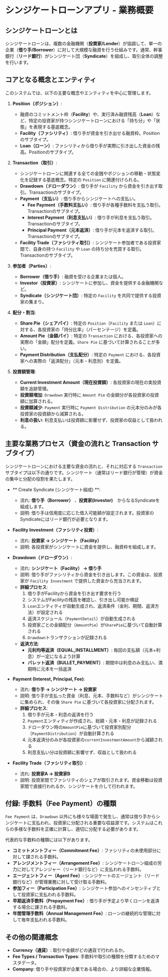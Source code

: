 # シンジケートローンアプリ - 業務概要

## シンジケートローンとは

シンジケートローンは、複数の金融機関（**投資家/Lender**）が協調して、単一の企業（**借り手/Borrower**）に対して大規模な融資を行う仕組みです。通常、幹事銀行（**リード銀行**）がシンジケート団（**Syndicate**）を組成し、取引全体の調整を行います。

## コアとなる概念とエンティティ

このシステムでは、以下の主要な概念やエンティティを中心に管理します。

1.  **Position（ポジション）**:
    *   融資のコミットメント枠（**Facility**）や、実行済み融資残高（**Loan**）など、特定の投資家が持つシンジケートローンにおける「持ち分」や「状態」を表現する基底概念。
    *   **Facility（ファシリティ）**: 借り手が資金を引き出せる融資枠。Positionのサブタイプ。
    *   **Loan（ローン）**: ファシリティから借り手が実際に引き出した資金の残高。Positionのサブタイプ。

2.  **Transaction（取引）**:
    *   シンジケートローンに関連する全ての金銭やポジションの移動・状態変化を記録する基底概念。特定の `Position` に関連付けられる。
    *   **Drawdown（ドローダウン）**: 借り手が `Facility` から資金を引き出す取引。Transactionのサブタイプ。
    *   **Payment（支払い）**: 借り手からシンジケートへの支払い。
        *   **Fee Payment（手数料支払い）**: 借り手が各種手数料を支払う取引。Transactionのサブタイプ。
        *   **Interest Payment（利息支払い）**: 借り手が利息を支払う取引。Transactionのサブタイプ。
        *   **Principal Payment（元本返済）**: 借り手が元本を返済する取引。Transactionのサブタイプ。
    *   **Facility Trade（ファシリティ取引）**: シンジケート参加者である投資家間で、自身の持つ `Facility` や `Loan` の持ち分を売買する取引。Transactionのサブタイプ。

3.  **参加者（Parties）**:
    *   **Borrower（借り手）**: 融資を受ける企業または個人。
    *   **Investor（投資家）**: シンジケートに参加し、資金を提供する金融機関など。
    *   **Syndicate（シンジケート団）**: 特定の `Facility` を共同で提供する投資家の集まり。

4.  **配分・割当**:
    *   **Share Pie（シェアパイ）**: 特定の `Position`（`Facility` または `Loan`）に対する、各投資家の「持分比率」（パーセンテージ）を定義。
    *   **Amount Pie（金額パイ）**: 特定の `Transaction` における、各投資家への実際の「金額」配分を定義。`Share Pie` に基づいて計算されることが多い。
    *   **Payment Distribution（支払配分）**: 特定の `Payment` における、各投資家への実際の「返済配分」（元本・利息別）を定義。

5.  **投資額管理**:
    *   **Current Investment Amount（現在投資額）**: 各投資家の現在の実投資額を追跡管理。
    *   **投資額増加**: `Drawdown` 実行時に `Amount Pie` の金額分が各投資家の投資額に加算される。
    *   **投資額減少**: `Payment` 実行時に `Payment Distribution` の元本分のみが各投資家の投資額から減算される。
    *   **利息の扱い**: 利息支払いは投資額に影響せず、投資家の収益として扱われる。

## 主要な業務プロセス（資金の流れと Transaction サブタイプ）

シンジケートローンにおける主要な資金の流れと、それに対応する `Transaction` サブタイプは以下の通りです。シンジケート（通常はリード銀行が管理）が資金の集中と分配の役割を果たします。

*   ** Create Syndicate (シンジケート組成) **:
    *   流れ: **借り手（Borrower）** 、**投資家(Investor)**　からなるSyndicateを組成します。
    *   説明: 借り手は信用度に応じた借入可能額が設定されます。投資家のSyndicateにはリード銀行が必要となります。    

*   **Facility Investment（ファシリティ投資）**:
    *   流れ: **投資家 → シンジケート（Facility）**
    *   説明: 各投資家がシンジケートに資金を提供し、融資枠を組成します。

*   **Drawdown（ドローダウン）**:
    *   流れ: **シンジケート（Facility） → 借り手**
    *   説明: 借り手がファシリティから資金を引き出します。この資金は、投資家が `Facility Investment` で提供した資金から充当されます。
    *   **詳細プロセス**:
        1. 借り手がFacilityから資金を引き出す要求を行う
        2. システムがFacilityの残高を確認し、引き出し可能か検証
        3. `Loan`エンティティが自動生成され、返済条件（金利、期間、返済方法）が設定される
        4. 返済スケジュール（`PaymentDetail`）が自動生成される
        5. 投資家ごとの金額配分（`AmountPie`）が`SharePie`に基づいて自動計算される
        6. `Drawdown`トランザクションが記録される
    *   **返済方法**:
        * **元利均等返済（EQUAL_INSTALLMENT）**: 毎回の支払額（元本+利息）が一定になるよう計算
        * **バレット返済（BULLET_PAYMENT）**: 期間中は利息のみ支払い、満期時に元本を一括返済

*   **Payment (Interest, Principal, Fee)**:
    *   流れ: **借り手 → シンジケート → 投資家**
    *   説明: 借り手が支払った資金（利息、元本、手数料など）がシンジケートに集められ、その後 `Share Pie` に基づいて各投資家に分配されます。
    *   **詳細プロセス**:
        1. 借り手が元本・利息の返済を行う
        2. `Payment`エンティティが作成され、総額・元本・利息が記録される
        3. ドローダウン時の`AmountPie`に基づいて投資家別配分（`PaymentDistribution`）が自動計算される
        4. 元本返済分のみが各投資家の`currentInvestmentAmount`から減額される
        5. 利息支払い分は投資額に影響せず、収益として扱われる

*   **Facility Trade（ファシリティ取引）**:
    *   流れ: **投資家A → 投資家B**
    *   説明: 投資家間でファシリティのシェアが取引されます。資金移動は投資家間で直接行われるか、シンジケートを介して行われます。

## 付録: 手数料（Fee Payment）の種類

`Fee Payment` は、`Drawdown` 以外にも様々な場面で発生し、通常は借り手からシンジケートに支払われ、投資家に分配される重要な収益源です。システムはこれらの多様な手数料を正確に計算し、適切に分配する必要があります。

代表的な手数料の種類には以下があります。

*   **コミットメントフィー（Commitment Fee）**: ファシリティの未使用部分に対して課される手数料。
*   **アレンジメントフィー（Arrangement Fee）**: シンジケートローン組成の労力に対してアレンジャー（リード銀行など）に支払われる手数料。
*   **エージェントフィー（Agent Fee）**: シンジケートのエージェント（リード銀行など）が管理業務に対して受け取る手数料。
*   **参加フィー（Participation Fee）**: シンジケート参加へのインセンティブとして投資家に支払われる手数料。
*   **早期返済手数料（Prepayment Fee）**: 借り手が予定より早くローンを返済する場合に課される手数料。
*   **年間管理手数料（Annual Management Fee）**: ローンの継続的な管理に対して毎年支払われる手数料。

## その他の関連概念

*   **Currency（通貨）**: 取引や金額がどの通貨で行われるか。
*   **Fee Types / Transaction Types**: 手数料や取引の種類を分類するためのマスタデータ。
*   **Company**: 借り手や投資家が企業である場合の、より詳細な企業情報。
